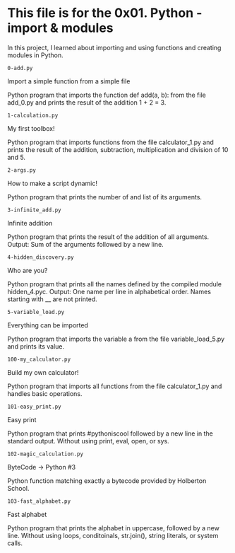 # This file is for the 0x01. Python - import & modules

In this project, I learned about importing and using functions and creating modules in Python.

```0-add.py```

Import a simple function from a simple file

Python program that imports the function def add(a, b): from the file add_0.py and prints the result of the addition 1 + 2 = 3.

```1-calculation.py```

My first toolbox!

Python program that imports functions from the file calculator_1.py and prints the result of the addition, subtraction, multiplication and division of 10 and 5.

```2-args.py```

How to make a script dynamic!

Python program that prints the number of and list of its arguments.

```3-infinite_add.py```

Infinite addition

Python program that prints the result of the addition of all arguments.
Output: Sum of the arguments followed by a new line.

```4-hidden_discovery.py```

Who are you?

Python program that prints all the names defined by the compiled module hidden_4.pyc.
Output: One name per line in alphabetical order.
Names starting with __ are not printed.

```5-variable_load.py```

Everything can be imported

Python program that imports the variable a from the file variable_load_5.py and prints its value.

```100-my_calculator.py```

Build my own calculator!

Python program that imports all functions from the file calculator_1.py and handles basic operations.

```101-easy_print.py```

Easy print

Python program that prints #pythoniscool followed by a new line in the standard output.
Without using print, eval, open, or sys.

```102-magic_calculation.py```

ByteCode -> Python #3

Python function matching exactly a bytecode provided by Holberton School.

```103-fast_alphabet.py```

Fast alphabet

Python program that prints the alphabet in uppercase, followed by a new line.
Without using loops, conditoinals, str.join(), string literals, or system calls.
